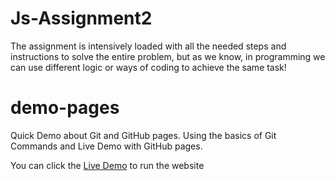 # Js-Assignment2
The assignment is intensively loaded with all the needed steps and instructions to solve the entire problem,  but as we know, in programming we can use different logic or ways of coding to achieve the same task! 

# demo-pages
Quick Demo about Git and GitHub pages.
Using the basics of Git Commands and Live Demo with GitHub pages.

You can click the [Live Demo](https://bhagsingh.github.io/Js-Assignment2/index.html) to run the website 


